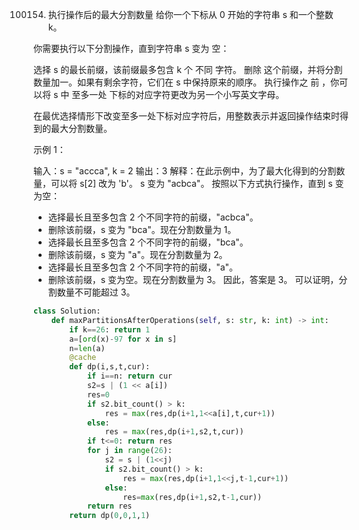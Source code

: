 100154. 执行操作后的最大分割数量 
给你一个下标从 0 开始的字符串 s 和一个整数 k。

你需要执行以下分割操作，直到字符串 s 变为 空：

选择 s 的最长前缀，该前缀最多包含 k 个 不同 字符。
删除 这个前缀，并将分割数量加一。如果有剩余字符，它们在 s 中保持原来的顺序。
执行操作之 前 ，你可以将 s 中 至多一处 下标的对应字符更改为另一个小写英文字母。

在最优选择情形下改变至多一处下标对应字符后，用整数表示并返回操作结束时得到的最大分割数量。

 

示例 1：

输入：s = "accca", k = 2
输出：3
解释：在此示例中，为了最大化得到的分割数量，可以将 s[2] 改为 'b'。
s 变为 "acbca"。
按照以下方式执行操作，直到 s 变为空：
- 选择最长且至多包含 2 个不同字符的前缀，"acbca"。
- 删除该前缀，s 变为 "bca"。现在分割数量为 1。
- 选择最长且至多包含 2 个不同字符的前缀，"bca"。
- 删除该前缀，s 变为 "a"。现在分割数量为 2。
- 选择最长且至多包含 2 个不同字符的前缀，"a"。
- 删除该前缀，s 变为空。现在分割数量为 3。
因此，答案是 3。
可以证明，分割数量不可能超过 3。

```py
class Solution:
    def maxPartitionsAfterOperations(self, s: str, k: int) -> int:
        if k==26: return 1
        a=[ord(x)-97 for x in s]
        n=len(a)
        @cache
        def dp(i,s,t,cur):
            if i==n: return cur
            s2=s | (1 << a[i])
            res=0
            if s2.bit_count() > k:
                res = max(res,dp(i+1,1<<a[i],t,cur+1))
            else:
                res = max(res,dp(i+1,s2,t,cur))
            if t<=0: return res
            for j in range(26):
                s2 = s | (1<<j)
                if s2.bit_count() > k:
                    res = max(res,dp(i+1,1<<j,t-1,cur+1))
                else:
                    res=max(res,dp(i+1,s2,t-1,cur))
            return res
        return dp(0,0,1,1)
```